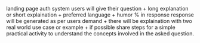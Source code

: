 landing page
auth system
users will give their question + long explanation or short explaination + preferred language + humor % in response
response will be generated as per users demand + there will be explaination with two real world use case or example + if possible share steps for a simple practical activity to understand the concepts involved in the asked question.